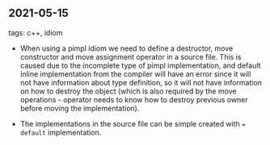 ## 2021-05-15

tags: c++, idiom

* When using a pimpl idiom we need to define a destructor, move constructor and move assignment operator in a source file. This is caused due to the incomplete type of pimpl implementation, and default inline implementation from the compiler will have an error since it will not have information about type definition, so it will not have information on how to destroy the object (which is also required by the move operations - operator needs to know how to destroy previous owner before moving the implementation).

* The implementations in the source file can be simple created with `= default` implementation.